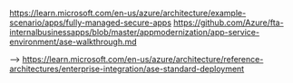 https://learn.microsoft.com/en-us/azure/architecture/example-scenario/apps/fully-managed-secure-apps
https://github.com/Azure/fta-internalbusinessapps/blob/master/appmodernization/app-service-environment/ase-walkthrough.md

--> https://learn.microsoft.com/en-us/azure/architecture/reference-architectures/enterprise-integration/ase-standard-deployment
